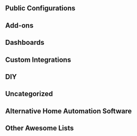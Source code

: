 ## Public Configurations


## Add-ons


## Dashboards


## Custom Integrations


## DIY


## Uncategorized


## Alternative Home Automation Software


## Other Awesome Lists

